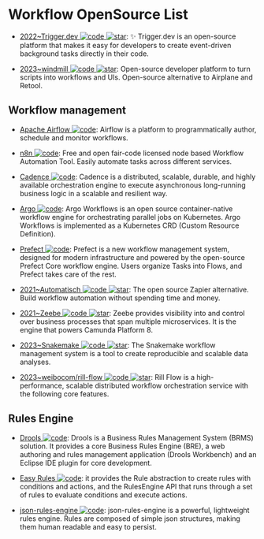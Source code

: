 # Workflow OpenSource List

- [2022~Trigger.dev ![code](https://ng-tech.icu/assets/code.svg) ![star](https://img.shields.io/github/stars/triggerdotdev/trigger.dev)](https://github.com/triggerdotdev/trigger.dev): ✨ Trigger.dev is an open-source platform that makes it easy for developers to create event-driven background tasks directly in their code.

- [2023~windmill ![code](https://ng-tech.icu/assets/code.svg) ![star](https://img.shields.io/github/stars/windmill-labs/windmill)](https://github.com/windmill-labs/windmill): Open-source developer platform to turn scripts into workflows and UIs. Open-source alternative to Airplane and Retool.

## Workflow management

- [Apache Airflow ![code](https://ng-tech.icu/assets/code.svg)](https://airflow.apache.org/index.html#): Airflow is a platform to programmatically author, schedule and monitor workflows.

- [n8n ![code](https://ng-tech.icu/assets/code.svg)](https://github.com/n8n-io/n8n): Free and open fair-code licensed node based Workflow Automation Tool. Easily automate tasks across different services.

- [Cadence ![code](https://ng-tech.icu/assets/code.svg)](https://github.com/uber/cadence): Cadence is a distributed, scalable, durable, and highly available orchestration engine to execute asynchronous long-running business logic in a scalable and resilient way.

- [Argo ![code](https://ng-tech.icu/assets/code.svg)](https://github.com/argoproj/argo): Argo Workflows is an open source container-native workflow engine for orchestrating parallel jobs on Kubernetes. Argo Workflows is implemented as a Kubernetes CRD (Custom Resource Definition).

- [Prefect ![code](https://ng-tech.icu/assets/code.svg)](https://github.com/PrefectHQ/prefect): Prefect is a new workflow management system, designed for modern infrastructure and powered by the open-source Prefect Core workflow engine. Users organize Tasks into Flows, and Prefect takes care of the rest.

- [2021~Automatisch ![code](https://ng-tech.icu/assets/code.svg) ![star](https://img.shields.io/github/stars/automatisch/automatisch)](https://github.com/automatisch/automatisch): The open source Zapier alternative. Build workflow automation without spending time and money.

- [2021~Zeebe ![code](https://ng-tech.icu/assets/code.svg) ![star](https://img.shields.io/github/stars/camunda/zeebe)](https://github.com/camunda/zeebe): Zeebe provides visibility into and control over business processes that span multiple microservices. It is the engine that powers Camunda Platform 8.

- [2023~Snakemake ![code](https://ng-tech.icu/assets/code.svg) ![star](https://img.shields.io/github/stars/snakemake/snakemake)](https://github.com/snakemake/snakemake): The Snakemake workflow management system is a tool to create reproducible and scalable data analyses.

- [2023~weibocom/rill-flow ![code](https://ng-tech.icu/assets/code.svg) ![star](https://img.shields.io/github/stars/weibocom/rill-flow)](https://github.com/weibocom/rill-flow): Rill Flow is a high-performance, scalable distributed workflow orchestration service with the following core features.

## Rules Engine

- [Drools ![code](https://ng-tech.icu/assets/code.svg)](https://www.drools.org/): Drools is a Business Rules Management System (BRMS) solution. It provides a core Business Rules Engine (BRE), a web authoring and rules management application (Drools Workbench) and an Eclipse IDE plugin for core development.

- [Easy Rules ![code](https://ng-tech.icu/assets/code.svg)](https://github.com/j-easy/easy-rules): it provides the Rule abstraction to create rules with conditions and actions, and the RulesEngine API that runs through a set of rules to evaluate conditions and execute actions.

- [json-rules-engine ![code](https://ng-tech.icu/assets/code.svg)](https://github.com/CacheControl/json-rules-engine): json-rules-engine is a powerful, lightweight rules engine. Rules are composed of simple json structures, making them human readable and easy to persist.
